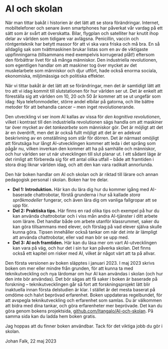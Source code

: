 # AI och skolan
När man tittar bakåt i historien är det lätt att se stora förändringar. Internet, mobiltelefoner och senare även smartphones har påverkat vår vardag på ett sätt som är svårt att överskatta. Bilar, flygplan och satelliter har knutit ihop delar av världen som tidigare var avlägsna. Penicillin, vaccin och röntgenteknik har betytt massor för att vi ska vara friska och må bra. En så alldaglig sak som tvättmaskinen brukar listas som en av de viktigaste uppfinningarna (tillsammans med exempelvis korrugerad plåt!) eftersom den förbättrar livet för så många människor. Den industriella revolutionen, som egentligen handlar om att maskiner tog över mycket av det muskelarbete som människor och djur utfört, hade också enorma sociala, ekonomiska, miljömässiga och politiska effekter.

När vi tittar bakåt är det lätt att se förändringar, men det är samtidigt lätt att tro att vi idag kommit till slutstationen för hur världen ser ut. Det är enkelt att föreställa sig att världen om 10, 20 och 50 år kommer att se ut ungefär som idag: Nya telefonmodeller, större andel elbilar på gatorna, och lite bättre metoder för att behandla cancer – men inget revolutionerande.

Den utveckling vi ser inom AI kallas av vissa för _den kognitiva revolutionen_, vilket i kontrast till den industriella revolutionen sägs handla om att maskiner tar över mycket av det _tankearbete_ som människor gör. Det är möjligt att det är en överdrift, men det är också fullt möjligt att det är en adekvat beskrivning av en omställning som står för dörren. Det är närmast omöjligt att förutsäga hur långt AI-utvecklingen kommer att leda i det språng som pågår nu, vilken inverkan den kommer att ha på samhälle och människor, och hur världen ser ut när utvecklingen till slut planar ut. I ett sådant läge är det rimligt att förbereda sig för ett antal olika utfall – både att framtiden i stora drag liknar världen idag, och att den kan vara radikalt annorlunda.

Den här boken handlar om AI och skolan och är riktad till lärare och annan pedagogisk personal i skolan. Boken har tre delar.

* **Del 1: Introduktion.** Här kan du lära dig hur du kommer igång med AI-baserade chattrobotar, förstå grunderna i hur så kallade _stora språkmodeller_ fungerar, och även lära dig om vanliga fallgropar att se upp för.
* **Del 2: Praktiska tips.** Här finns en rad olika tips och exempel på hur du kan använda chattrobotar och i viss mån andra AI-tjänster i ditt arbete som lärare. Det handlar både om arbete utanför klassrummet, saker du kan göra tillsammans med elever, och förslag på vad elever själva skulle kunna göra. Tipsen innehåller också tankar om när det _inte_ är lämpligt att använda chattrobotar, eller vad man bör se upp med.
* **Del 3: AI och framtiden.** Här kan du läsa mer om vart AI-utvecklingen kan vara på väg, och hur det i sin tur kan påverka skolan. Det finns också ett kapitel om risker med AI, vilket är något värt att ta på allvar.

Den första versionen av boken släpptes i januari 2023. I maj 2023 skrivs boken om mer eller mindre från grunden, för att kunna ta med teknikutveckling och nya lärdomar om hur AI kan användas i skolan (och hur den inte bör användas). Det bör sägas att få saker i boken är baserade på forskning – teknikutvecklingen går så fort att forskningsprojekt lätt blir inaktuella innan första delstudien är klar. I stället är det mesta baserat på omdöme och halvt beprövad erfarenhet. Boken uppdateras regelbundet, för att avspegla teknikutveckling och erfarenhet som samlas. Du är välkommen att bidra med dina tankar, och göra erfarenheter mer beprövade. Det kan du göra genom bokens projektsida, [github.com/Itangalo/AI-och-skolan][1]. På samma sida kan du ladda hem boken gratis.

Jag hoppas att du finner boken användbar. Tack för det viktiga jobb du gör i skolan.

Johan Falk, 22 maj 2023

[1]:	https://github.com/Itangalo/AI-och-skolan